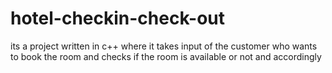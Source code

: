 # hotel-checkin-check-out
its a project written in c++ where it takes input of the customer who wants to book the room and checks if the room is available or not and accordingly 
